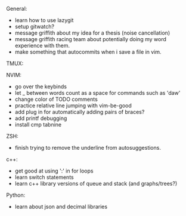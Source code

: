 General:
- learn how to use lazygit
- setup gitwatch?
- message griffith about my idea for a thesis (noise cancellation)
- message griffith racing team about potentially doing my word experience with them.
- make something that autocommits when i save a file in vim.

TMUX:

NVIM:
- go over the keybinds
- let _ between words count as a space for commands such as 'daw'
- change color of TODO comments
- practice relative line jumping with vim-be-good
- add plug in for automatically adding pairs of braces?
- add printf debugging
- install cmp tabnine

ZSH:
 - finish trying to remove the underline from autosuggestions.

c++:
- get good at using ':' in for loops
- learn switch statements
- learn c++ library versions of queue and stack (and graphs/trees?)

Python:
- learn about json and decimal libraries
